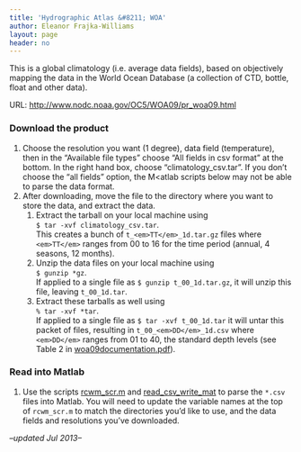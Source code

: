 ```yaml
---
title: 'Hydrographic Atlas &#8211; WOA'
author: Eleanor Frajka-Williams
layout: page
header: no
---
```

This is a global climatology (i.e. average data fields), based on objectively mapping the data in the World Ocean Database (a collection of CTD, bottle, float and other data).

URL: <http://www.nodc.noaa.gov/OC5/WOA09/pr_woa09.html>

### Download the product

  1. Choose the resolution you want (1 degree), data field (temperature), then in the &#8220;Available file types&#8221; choose &#8220;All fields in csv format&#8221; at the bottom. In the right hand box, choose &#8220;climatology_csv.tar&#8221;. If you don&#8217;t choose the &#8220;all fields&#8221; option, the M<atlab scripts below may not be able to parse the data format.
  2. After downloading, move the file to the directory where you want to store the data, and extract the data. 
      1. Extract the tarball on your local machine using  
        `$ tar -xvf climatology_csv.tar`.  
        This creates a bunch of `t_<em>TT</em>_1d.tar.gz` files where `<em>TT</em>` ranges from 00 to 16 for the time period (annual, 4 seasons, 12 months).
      2. Unzip the data files on your local machine using  
        `$ gunzip *gz`.  
        If applied to a single file as `$ gunzip t_00_1d.tar.gz`, it will unzip this file, leaving `t_00_1d.tar`.
      3. Extract these tarballs as well using  
        `% tar -xvf *tar`.  
        If applied to a single file as `$ tar -xvf t_00_1d.tar` it will untar this packet of files, resulting in `t_00_<em>DD</em>_1d.csv` where `<em>DD</em>` ranges from 01 to 40, the standard depth levels (see Table 2 in [woa09documentation.pdf][1]).

### Read into Matlab

  1. Use the scripts [rcwm_scr.m][2] and [read\_csv\_write_mat][3] to parse the `*.csv` files into Matlab. You will need to update the variable names at the top of `rcwm_scr.m` to match the directories you&#8217;d like to use, and the data fields and resolutions you&#8217;ve downloaded.

*&#8211;updated Jul 2013&#8211;*

 [1]: ftp://ftp.nodc.noaa.gov/pub/WOA09/DOC/woa09documentation.pdf
 [2]: http://www.personal.soton.ac.uk/eefw1u08/matlab/rcwm_scr.m
 [3]: http://www.personal.soton.ac.uk/eefw1u08/matlab/read_csv_write_mat.m